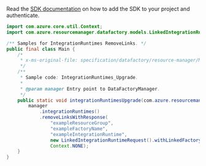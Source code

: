 Read the [SDK documentation](https://github.com/Azure/azure-sdk-for-java/blob/azure-resourcemanager-datafactory_1.0.0-beta.12/sdk/datafactory/azure-resourcemanager-datafactory/README.md) on how to add the SDK to your project and authenticate.

```java
import com.azure.core.util.Context;
import com.azure.resourcemanager.datafactory.models.LinkedIntegrationRuntimeRequest;

/** Samples for IntegrationRuntimes RemoveLinks. */
public final class Main {
    /*
     * x-ms-original-file: specification/datafactory/resource-manager/Microsoft.DataFactory/stable/2018-06-01/examples/IntegrationRuntimes_RemoveLinks.json
     */
    /**
     * Sample code: IntegrationRuntimes_Upgrade.
     *
     * @param manager Entry point to DataFactoryManager.
     */
    public static void integrationRuntimesUpgrade(com.azure.resourcemanager.datafactory.DataFactoryManager manager) {
        manager
            .integrationRuntimes()
            .removeLinksWithResponse(
                "exampleResourceGroup",
                "exampleFactoryName",
                "exampleIntegrationRuntime",
                new LinkedIntegrationRuntimeRequest().withLinkedFactoryName("exampleFactoryName-linked"),
                Context.NONE);
    }
}
```
